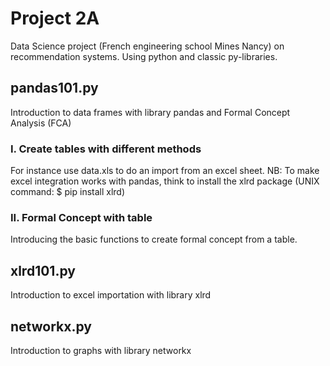 # Project 2A
Data Science project (French engineering school Mines Nancy) on recommendation systems. Using python and classic py-libraries.

## pandas101.py
Introduction to data frames with library pandas and Formal Concept Analysis (FCA)
### I. Create tables with different methods
For instance use data.xls to do an import from an excel sheet.
NB: To make excel integration works with pandas, think to install the xlrd package (UNIX command: $ pip install xlrd)

### II. Formal Concept with table
Introducing the basic functions to create formal concept from a table.

## xlrd101.py
Introduction to excel importation with library xlrd

## networkx.py
Introduction to graphs with library networkx
